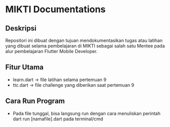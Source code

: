 # MIKTI Documentations

## Deskripsi
Repositori ini dibuat dengan tujuan mendokumentasikan tugas atau latihan yang dibuat selama pembelajaran di MIKTI sebagai salah satu Mentee pada alur pembelajaran Flutter Mobile Developer.

## Fitur Utama

- learn.dart -> file latihan selama pertemuan 9
- ttc.dart -> file challenge yang diberikan saat pertemuan 9

## Cara Run Program

- Pada file tunggal, bisa langsung run dengan cara menuliskan perintah dart run [namafile].dart pada terminal/cmd